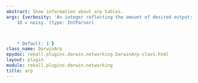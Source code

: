 ```yaml
---
abstract: Show information about arp tables.
args: {verbosity: 'An integer reflecting the amount of desired output: 0 = quiet,
    10 = noisy. (type: IntParser)



    * Default: 1'}
class_name: DarwinArp
epydoc: rekall.plugins.darwin.networking.DarwinArp-class.html
layout: plugin
module: rekall.plugins.darwin.networking
title: arp
---
```

